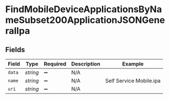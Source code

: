 # FindMobileDeviceApplicationsByNameSubset200ApplicationJSONGeneralIpa


## Fields

| Field                   | Type                    | Required                | Description             | Example                 |
| ----------------------- | ----------------------- | ----------------------- | ----------------------- | ----------------------- |
| `data`                  | *string*                | :heavy_minus_sign:      | N/A                     |                         |
| `name`                  | *string*                | :heavy_minus_sign:      | N/A                     | Self Service Mobile.ipa |
| `uri`                   | *string*                | :heavy_minus_sign:      | N/A                     |                         |